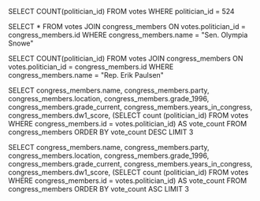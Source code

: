 <!-- Release 1  -->

<!-- 1. Hitung jumlah vote untuk Sen. Olympia Snowe yang memiliki id 524. -->
SELECT COUNT(politician_id)
FROM  votes
WHERE politician_id = 524

<!-- 2. Sekarang lakukan JOIN tanpa menggunakan id `524`. Query kedua tabel votes dan congress_members. -->
SELECT *
FROM votes
JOIN congress_members
ON votes.politician_id  = congress_members.id
WHERE congress_members.name = "Sen. Olympia Snowe"

<!-- 3. Sekarang gimana dengan representative Erik Paulsen? Berapa banyak vote yang dia dapatkan? -->
SELECT COUNT(politician_id)
FROM votes
JOIN congress_members
ON votes.politician_id  = congress_members.id
WHERE congress_members.name = "Rep. Erik Paulsen"


<!-- 4. Buatlah daftar peserta Congress yang mendapatkan vote terbanyak. Jangan sertakan field `created_at` dan `updated_at`. -->
SELECT congress_members.name, congress_members.party, congress_members.location, congress_members.grade_1996, congress_members.grade_current, congress_members.years_in_congress, congress_members.dw1_score,
(SELECT count (politician_id)
FROM votes
WHERE congress_members.id = votes.politician_id) AS vote_count
FROM congress_members
ORDER BY vote_count DESC LIMIT 3


<!-- 5. Sekarang buatlah sebuah daftar semua anggota Congress yang setidaknya mendapatkan beberapa vote dalam urutan dari yang paling sedikit. Dan juga jangan sertakan field-field yang memiliki tipe date. -->
SELECT congress_members.name, congress_members.party, congress_members.location, congress_members.grade_1996, congress_members.grade_current, congress_members.years_in_congress, congress_members.dw1_score,
(SELECT count (politician_id)
FROM votes
WHERE congress_members.id = votes.politician_id) AS vote_count
FROM congress_members
ORDER BY vote_count ASC LIMIT 3

<!-- Release 2  -->

<!-- 1. Siapa anggota Congress yang mendapatkan vote terbanyak? List nama mereka dan jumlah vote-nya. Siapa saja yang memilih politisi tersebut? List nama mereka, dan jenis kelamin mereka. -->

<!-- 2. Berapa banyak vote yang diterima anggota Congress yang memiliki grade di bawah 9 (gunakan field `grade_current`)? Ambil nama, lokasi, grade_current dan jumlah vote. -->

<!-- 3. Apa saja 10 negara bagian yang memiliki voters terbanyak? List semua orang yang melakukan vote di negara bagian yang paling populer. (Akan menjadi daftar yang panjang, kamu bisa gunakan hasil dari query pertama untuk menyederhanakan query berikut ini.) -->

<!-- 4. List orang-orang yang vote lebih dari dua kali. Harusnya mereka hanya bisa vote untuk posisi Senator dan satu lagi untuk wakil. Wow, kita dapat si tukang curang! Segera laporkan ke KPK!! -->

<!-- 5. Apakah ada orang yang melakukan vote kepada politisi yang sama dua kali? Siapa namanya dan siapa nama politisinya? -->
